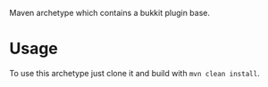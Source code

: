 Maven archetype which contains a bukkit plugin base.

# Usage
To use this archetype just clone it and build with `mvn clean install`.
